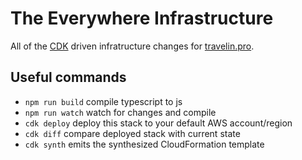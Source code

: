 # The Everywhere Infrastructure

All of the [CDK][1] driven infratructure changes for [travelin.pro][2].

[1]: https://docs.aws.amazon.com/cdk/api/latest/
[2]: https://travelin.pro

## Useful commands

 * `npm run build`   compile typescript to js
 * `npm run watch`   watch for changes and compile
 * `cdk deploy`      deploy this stack to your default AWS account/region
 * `cdk diff`        compare deployed stack with current state
 * `cdk synth`       emits the synthesized CloudFormation template
